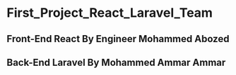 # First_Project_React_Laravel_Team
## Front-End React By Engineer Mohammed Abozed 
## Back-End Laravel By Mohammed Ammar Ammar